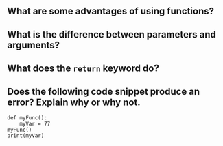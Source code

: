 ## What are some advantages of using functions?

## What is the difference between parameters and arguments?

## What does the `return` keyword do?

## Does the following code snippet produce an error? Explain why or why not.

    def myFunc():
        myVar = 77
    myFunc()
    print(myVar)